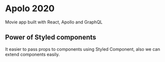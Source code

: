 # Apolo 2020

Movie app built with React, Apollo and GraphQL

## Power of Styled components

It easier to pass props to components using Styled Component, also we can extend components easily.
